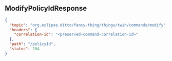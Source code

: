 ## ModifyPolicyIdResponse

```json
{
  "topic": "org.eclipse.ditto/fancy-thing/things/twin/commands/modify",
  "headers": {
    "correlation-id": "<preserved-command-correlation-id>"
  },
  "path": "/policyId",
  "status": 204
}
```
